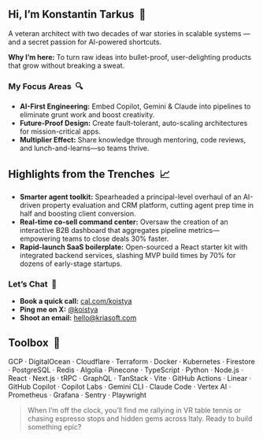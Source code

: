 ## Hi, I’m Konstantin Tarkus &nbsp;👋

A veteran architect with two decades of war stories in scalable systems — and a secret passion for AI-powered shortcuts.

**Why I’m here:** To turn raw ideas into bullet-proof, user-delighting products that grow without breaking a sweat.

### My Focus Areas &nbsp;🔍

- **AI-First Engineering:** Embed Copilot, Gemini & Claude into pipelines to eliminate grunt work and boost creativity.  
- **Future-Proof Design:** Create fault-tolerant, auto-scaling architectures for mission-critical apps.  
- **Multiplier Effect:** Share knowledge through mentoring, code reviews, and lunch-and-learns—so teams thrive.

## Highlights from the Trenches &nbsp;📈

- **Smarter agent toolkit:** Spearheaded a principal-level overhaul of an AI-driven property evaluation and CRM platform, cutting agent prep time in half and boosting client conversion.  
- **Real-time co-sell command center:** Oversaw the creation of an interactive B2B dashboard that aggregates pipeline metrics—empowering teams to close deals 30% faster.  
- **Rapid-launch SaaS boilerplate:** Open-sourced a React starter kit with integrated backend services, slashing MVP build times by 70% for dozens of early-stage startups.

### Let’s Chat &nbsp;👋

- **Book a quick call:** [cal.com/koistya](https://cal.com/koistya)  
- **Ping me on X:** [@koistya](https://x.com/koistya)  
- **Shoot an email:** [hello@kriasoft.com](mailto:hello@kriasoft.com)

## Toolbox &nbsp;🧰

GCP · DigitalOcean · Cloudflare · Terraform · Docker · Kubernetes · Firestore · PostgreSQL · Redis · Algolia · Pinecone · TypeScript · Python · Node.js · React · Next.js · tRPC · GraphQL · TanStack · Vite · GitHub Actions · Linear · GitHub Copilot · Copilot Labs · Gemini CLI · Claude Code · Vertex AI · Prometheus · Grafana · Sentry · Playwright

> When I’m off the clock, you’ll find me rallying in VR table tennis or chasing espresso stops and hidden gems across Italy. Ready to build something epic?
